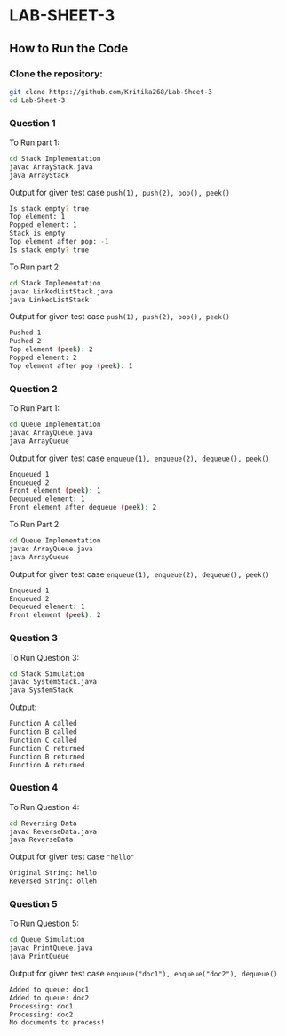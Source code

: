 # LAB-SHEET-3
## How to Run the Code

### Clone the repository:
```bash
git clone https://github.com/Kritika268/Lab-Sheet-3
cd Lab-Sheet-3
```
### Question 1
To Run part 1:
```bash
cd Stack Implementation
javac ArrayStack.java
java ArrayStack
```
Output for given test case `push(1), push(2), pop(), peek()`
```bash
Is stack empty? true
Top element: 1
Popped element: 1
Stack is empty
Top element after pop: -1
Is stack empty? true
```
To Run part 2:
```bash
cd Stack Implementation
javac LinkedListStack.java
java LinkedListStack
```
Output for given test case `push(1), push(2), pop(), peek()`
```bash
Pushed 1
Pushed 2
Top element (peek): 2
Popped element: 2
Top element after pop (peek): 1
```
### Question 2
To Run Part 1:
```bash
cd Queue Implementation
javac ArrayQueue.java
java ArrayQueue
```
Output for given test case `enqueue(1), enqueue(2), dequeue(), peek()`
```bash
Enqueued 1
Enqueued 2
Front element (peek): 1
Dequeued element: 1
Front element after dequeue (peek): 2
```
To Run Part 2:
```bash
cd Queue Implementation
javac ArrayQueue.java
java ArrayQueue
```
Output for given test case `enqueue(1), enqueue(2), dequeue(), peek()`
```bash
Enqueued 1
Enqueued 2
Dequeued element: 1
Front element (peek): 2
```

### Question 3
To Run Question 3:
```bash
cd Stack Simulation 
javac SystemStack.java
java SystemStack
```
Output:
```bash
Function A called
Function B called
Function C called
Function C returned
Function B returned
Function A returned
```
### Question 4
To Run Question 4:
```bash
cd Reversing Data
javac ReverseData.java
java ReverseData
```
Output for given test case `"hello"`
```bash
Original String: hello
Reversed String: olleh
```

### Question 5
To Run Question 5:
```bash
cd Queue Simulation
javac PrintQueue.java
java PrintQueue
```
Output for given test case `enqueue("doc1"), enqueue("doc2"), dequeue()`
```bash
Added to queue: doc1
Added to queue: doc2
Processing: doc1
Processing: doc2
No documents to process!
```








